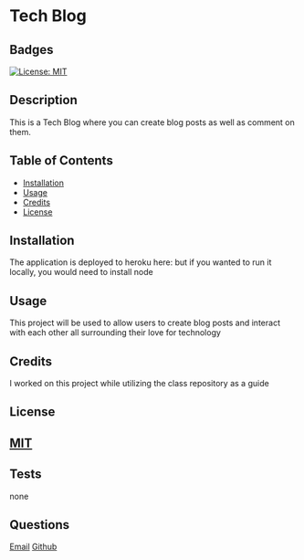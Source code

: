 # Tech Blog
            
## Badges
[![License: MIT](https://img.shields.io/badge/License-MIT-yellow.svg)](https://opensource.org/licenses/MIT)
## Description
This is a Tech Blog where you can create blog posts as well as comment on them.

## Table of Contents

- [Installation](#installation)
- [Usage](#usage)
- [Credits](#credits)
- [License](#license)

## Installation
The application is deployed to heroku here:         but if you wanted to run it locally, you would need to install node

## Usage
This project will be used to allow users to create blog posts and interact with each other all surrounding their love for technology

## Credits
I worked on this project while utilizing the class repository as a guide

## License
[MIT](https://choosealicense.com/licenses/mit/)
---

## Tests
none
## Questions
[Email](mailto:michaelicampbell8@gmail.com)
[Github](https://www.github.com/mcampb8)
